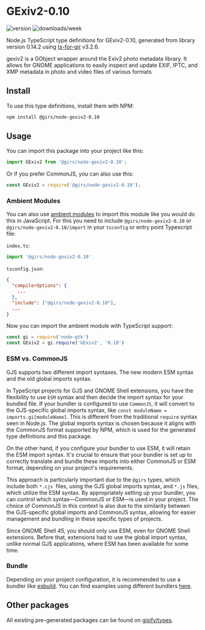 
# GExiv2-0.10

![version](https://img.shields.io/npm/v/@girs/node-gexiv2-0.10)
![downloads/week](https://img.shields.io/npm/dw/@girs/node-gexiv2-0.10)


Node.js TypeScript type definitions for GExiv2-0.10, generated from library version 0.14.2 using [ts-for-gir](https://github.com/gjsify/ts-for-gir) v3.2.6.

gexiv2 is a GObject wrapper around the Exiv2 photo metadata library. It allows for GNOME applications to easily inspect and update EXIF, IPTC, and XMP metadata in photo and video files of various formats

## Install

To use this type definitions, install them with NPM:
```bash
npm install @girs/node-gexiv2-0.10
```

## Usage

You can import this package into your project like this:
```ts
import GExiv2 from '@girs/node-gexiv2-0.10';
```

Or if you prefer CommonJS, you can also use this:
```ts
const GExiv2 = require('@girs/node-gexiv2-0.10');
```

### Ambient Modules

You can also use [ambient modules](https://github.com/gjsify/ts-for-gir/tree/main/packages/cli#ambient-modules) to import this module like you would do this in JavaScript.
For this you need to include `@girs/node-gexiv2-0.10` or `@girs/node-gexiv2-0.10/import` in your `tsconfig` or entry point Typescript file:

`index.ts`:
```ts
import '@girs/node-gexiv2-0.10'
```

`tsconfig.json`:
```json
{
  "compilerOptions": {
    ...
  },
  "include": ["@girs/node-gexiv2-0.10"],
  ...
}
```

Now you can import the ambient module with TypeScript support: 

```ts
const gi = require('node-gtk')
const GExiv2 = gi.require('GExiv2', '0.10')
```



### ESM vs. CommonJS

GJS supports two different import syntaxes. The new modern ESM syntax and the old global imports syntax.

In TypeScript projects for GJS and GNOME Shell extensions, you have the flexibility to use `ESM` syntax and then decide the import syntax for your bundled file. If your bundler is configured to use `CommonJS`, it will convert to the GJS-specific global imports syntax, like `const moduleName = imports.gi[moduleName]`. This is different from the traditional `require` syntax seen in Node.js. The global imports syntax is chosen because it aligns with the CommonJS format supported by NPM, which is used for the generated type definitions and this package.

On the other hand, if you configure your bundler to use ESM, it will retain the ESM import syntax. It's crucial to ensure that your bundler is set up to correctly translate and bundle these imports into either CommonJS or ESM format, depending on your project's requirements.

This approach is particularly important due to the `@girs` types, which include both `*.cjs `files, using the GJS global imports syntax, and `*.js` files, which utilize the ESM syntax. By appropriately setting up your bundler, you can control which syntax—CommonJS or ESM—is used in your project. The choice of CommonJS in this context is also due to the similarity between the GJS-specific global imports and CommonJS syntax, allowing for easier management and bundling in these specific types of projects.

Since GNOME Shell 45, you should only use ESM, even for GNOME Shell extensions. Before that, extensions had to use the global import syntax, unlike normal GJS applications, where ESM has been available for some time.

### Bundle

Depending on your project configuration, it is recommended to use a bundler like [esbuild](https://esbuild.github.io/). You can find examples using different bundlers [here](https://github.com/gjsify/ts-for-gir/tree/main/examples).

## Other packages

All existing pre-generated packages can be found on [gjsify/types](https://github.com/gjsify/types).

